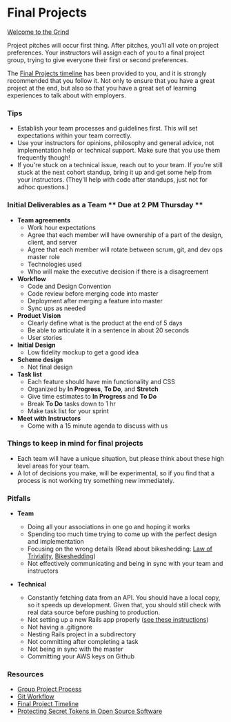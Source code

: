 # Final Projects

[Welcome to the Grind](https://www.youtube.com/watch?v=hbkZrOU1Zag)

Project pitches will occur first thing.  After pitches, you'll all vote on project preferences.  Your instructors will assign each of you to a final project group, trying to give everyone their first or second preferences.

The [Final Projects timeline](timeline.md) has been provided to you, and it is strongly recommended that you follow it. Not only to ensure that you have a great project at the end, but also so that you have a great set of learning experiences to talk about with employers.

### Tips

- Establish your team processes and guidelines first. This will set expectations within your team correctly.
- Use your instructors for opinions, philosophy and general advice, not implementation help or technical support. Make sure that you use them frequently though!
- If you're stuck on a technical issue, reach out to your team. If you're still stuck at the next cohort standup, bring it up and get some help from your instructors. (They'll help with code after standups, just not for adhoc questions.)

### Initial Deliverables as a Team ** Due at 2 PM Thursday **

- **Team agreements**
  - Work hour expectations
  - Agree that each member will have ownership of a part of the design, client, and server
  - Agree that each member will rotate between scrum, git, and dev ops master role
  - Technologies used
  - Who will make the executive decision if there is a disagreement
- **Workflow**
  - Code and Design Convention
  - Code review before merging code into master
  - Deployment after merging a feature into master
  - Sync ups as needed
- **Product Vision**
  - Clearly define what is the product at the end of 5 days
  - Be able to articulate it in a sentence in about 20 seconds
  - User stories
- **Initial Design**
  - Low fidelity mockup to get a good idea
- **Scheme design**
  - Not final design
- **Task list**
  - Each feature should have min functionality and CSS
  - Organized by **In Progress**, **To Do**, and **Stretch**
  - Give time estimates to **In Progress** and **To Do**
  - Break **To Do** tasks down to 1 hr
  - Make task list for your sprint
- **Meet with Instructors**
  - Come with a 15 minute agenda to discuss with us

### Things to keep in mind for final projects
* Each team will have a unique situation, but please think about these high level areas for your team.
* A lot of decisions you make, will be experimental, so if you find that a process is not working try something new immediately.

### Pitfalls
  - **Team**
    - Doing all your associations in one go and hoping it works
    - Spending too much time trying to come up with the perfect design and implementation
    - Focusing on the wrong details (Read about bikeshedding: [Law of Triviality](https://en.wikipedia.org/wiki/Law_of_triviality), [Bikeshedding](https://en.wiktionary.org/wiki/bikeshedding))
    - Not effectively communicating and being in sync with your team and instructors

  - **Technical**
    - Constantly fetching data from an API. You should have a local copy, so it speeds up development. Given that, you should still check with real data source before pushing to production.
    - Not setting up a new Rails app properly ([see these instructions](https://gist.github.com/panw/1523e7289825583bfc45842d20914636))
    - Not having a .gitignore
    - Nesting Rails project in a subdirectory
    - Not committing after completing a task
    - Not being in sync with the master
    - Committing your AWS keys on Github

### Resources

- [Group Project Process](../resources/group_project_process.md)
- [Git Workflow](../resources/git-workflow.md)
- [Final Project Timeline](timeline.md)
- [Protecting Secret Tokens in Open Source Software](https://github.com/Devbootcamp/reference/wiki/Open-Source-Secrets)
